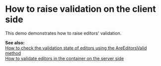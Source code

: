 # How to raise validation on the client side


<p>This demo demonstrates how to raise editors' validation.</p><p><strong>See also:</strong><br />
<a href="https://www.devexpress.com/Support/Center/p/E1844">How to check the validation state of editors using the AreEditorsValid method</a><br />
<a href="https://www.devexpress.com/Support/Center/p/E3633">How to validate editors in the container on the server side</a></p>

<br/>


